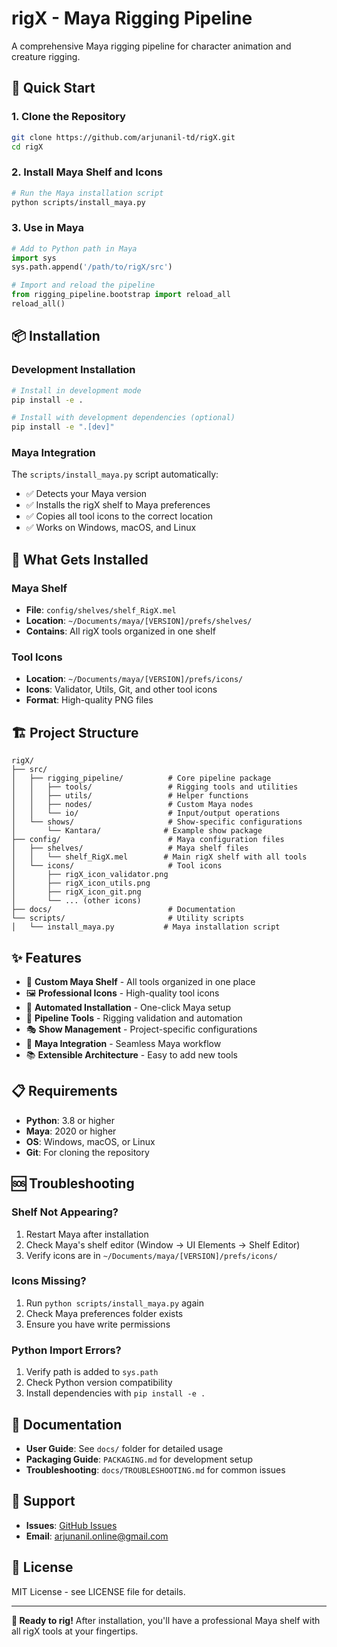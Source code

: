 # rigX - Maya Rigging Pipeline

A comprehensive Maya rigging pipeline for character animation and creature rigging.

## 🚀 Quick Start

### 1. Clone the Repository
```bash
git clone https://github.com/arjunanil-td/rigX.git
cd rigX
```

### 2. Install Maya Shelf and Icons
```bash
# Run the Maya installation script
python scripts/install_maya.py
```

### 3. Use in Maya
```python
# Add to Python path in Maya
import sys
sys.path.append('/path/to/rigX/src')

# Import and reload the pipeline
from rigging_pipeline.bootstrap import reload_all
reload_all()
```

## 📦 Installation

### Development Installation
```bash
# Install in development mode
pip install -e .

# Install with development dependencies (optional)
pip install -e ".[dev]"
```

### Maya Integration
The `scripts/install_maya.py` script automatically:
- ✅ Detects your Maya version
- ✅ Installs the rigX shelf to Maya preferences
- ✅ Copies all tool icons to the correct location
- ✅ Works on Windows, macOS, and Linux

## 🎯 What Gets Installed

### Maya Shelf
- **File**: `config/shelves/shelf_RigX.mel`
- **Location**: `~/Documents/maya/[VERSION]/prefs/shelves/`
- **Contains**: All rigX tools organized in one shelf

### Tool Icons
- **Location**: `~/Documents/maya/[VERSION]/prefs/icons/`
- **Icons**: Validator, Utils, Git, and other tool icons
- **Format**: High-quality PNG files

## 🏗️ Project Structure

```
rigX/
├── src/
│   ├── rigging_pipeline/          # Core pipeline package
│   │   ├── tools/                 # Rigging tools and utilities
│   │   ├── utils/                 # Helper functions
│   │   ├── nodes/                 # Custom Maya nodes
│   │   └── io/                    # Input/output operations
│   └── shows/                     # Show-specific configurations
│       └── Kantara/              # Example show package
├── config/                        # Maya configuration files
│   ├── shelves/                   # Maya shelf files
│   │   └── shelf_RigX.mel        # Main rigX shelf with all tools
│   └── icons/                     # Tool icons
│       ├── rigX_icon_validator.png
│       ├── rigX_icon_utils.png
│       ├── rigX_icon_git.png
│       └── ... (other icons)
├── docs/                          # Documentation
└── scripts/                       # Utility scripts
│   └── install_maya.py           # Maya installation script
```

## ✨ Features

- 🎨 **Custom Maya Shelf** - All tools organized in one place
- 🖼️ **Professional Icons** - High-quality tool icons
- 🔧 **Automated Installation** - One-click Maya setup
- 🚀 **Pipeline Tools** - Rigging validation and automation
- 🎭 **Show Management** - Project-specific configurations
- 🔌 **Maya Integration** - Seamless Maya workflow
- 📚 **Extensible Architecture** - Easy to add new tools

## 📋 Requirements

- **Python**: 3.8 or higher
- **Maya**: 2020 or higher
- **OS**: Windows, macOS, or Linux
- **Git**: For cloning the repository

## 🆘 Troubleshooting

### Shelf Not Appearing?
1. Restart Maya after installation
2. Check Maya's shelf editor (Window → UI Elements → Shelf Editor)
3. Verify icons are in `~/Documents/maya/[VERSION]/prefs/icons/`

### Icons Missing?
1. Run `python scripts/install_maya.py` again
2. Check Maya preferences folder exists
3. Ensure you have write permissions

### Python Import Errors?
1. Verify path is added to `sys.path`
2. Check Python version compatibility
3. Install dependencies with `pip install -e .`

## 📖 Documentation

- **User Guide**: See `docs/` folder for detailed usage
- **Packaging Guide**: `PACKAGING.md` for development setup
- **Troubleshooting**: `docs/TROUBLESHOOTING.md` for common issues

## 🤝 Support

- **Issues**: [GitHub Issues](https://github.com/arjunanil-td/rigX/issues)
- **Email**: arjunanil.online@gmail.com

## 📄 License

MIT License - see LICENSE file for details.

---

**🎉 Ready to rig!** After installation, you'll have a professional Maya shelf with all rigX tools at your fingertips.
